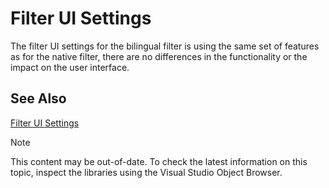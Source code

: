 Filter UI Settings
===

The filter UI settings for the bilingual filter is using the same set of features as for the native filter, there are no differences in the functionality or the impact on the user interface.

See Also
--



[Filter UI Settings](filter_ui_settings.md)

>[!NOTE]
>
> This content may be out-of-date. To check the latest information on this topic, inspect the libraries using the Visual Studio Object Browser.